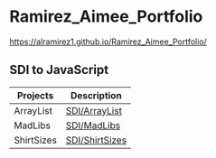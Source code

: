 # Ramirez_Aimee_Portfolio

<https://alramirez1.github.io/Ramirez_Aimee_Portfolio/>

## SDI to JavaScript

| Projects | Description |
| ----------- | ----------- |
| ArrayList | [SDI/ArrayList](./SDI/ArrayList)|
| MadLibs | [SDI/MadLibs](./SDI/MadLibs)|
| ShirtSizes | [SDI/ShirtSizes](./SDI/ShirtSizes)|

